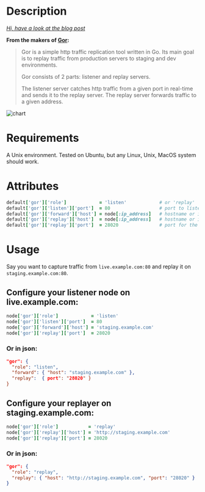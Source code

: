 Description
===========

_[Hi, have a look at the blog post](http://devblog.springest.com/testing-big-infrastructure-changes-at-springest/)_

__From the makers of [Gor](https://github.com/buger/gor):__

> Gor is a simple http traffic replication tool written in Go. Its main goal is to replay traffic from production servers to staging and dev environments.
>
> Gor consists of 2 parts: listener and replay servers.
>
> The listener server catches http traffic from a given port in real-time and sends it to the replay server. The replay server forwards traffic to a given address.

![chart](https://github-camo.global.ssl.fastly.net/556d4aa5db32de9535d84d6c6c07f6564b43fc0b/687474703a2f2f692e696d6775722e636f6d2f396d716a32534b2e706e67)


Requirements
============

A Unix environment. Tested on Ubuntu, but any Linux, Unix, MacOS system should work.

Attributes
==========

```ruby
default['gor']['role']            = 'listen'            # or 'replay'
default['gor']['listen']['port']  = 80                  # port to listen on for http traffic  
default['gor']['forward']['host'] = node[:ip_address]   # hostname or ip to forward to
default['gor']['replay']['host']  = node[:ip_address]   # hostname or ip to replay on
default['gor']['replay']['port']  = 28020               # port for the replay server
```

Usage
=====

Say you want to capture traffic from `live.example.com:80` and replay it on `staging.example.com:80`.

## Configure your listener node on live.example.com:

```ruby
node['gor']['role']            = 'listen'
node['gor']['listen']['port']  = 80
node['gor']['forward']['host'] = 'staging.example.com'
node['gor']['replay']['port']  = 28020
```

### Or in json:

```json
"gor": {
  "role": "listen",
  "forward": { "host": "staging.example.com" },
  "replay":  { port": "28020" }
}
```

## Configure your replayer on staging.example.com:

```ruby
node['gor']['role']           = 'replay'
node['gor']['replay']['host'] = 'http://staging.example.com'
node['gor']['replay']['port'] = 28020
```

### Or in json:

```json
"gor": {
  "role": "replay",
  "replay": { "host": "http://staging.example.com", "port": "28020" }
}
```
